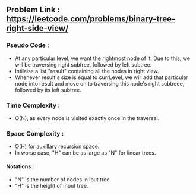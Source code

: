## Problem Link : https://leetcode.com/problems/binary-tree-right-side-view/

### Pseudo Code :
  - At any particular level, we want the rightmost node of it. Due to this, we will be traversing right subtree, followed by left subtree.
  - Intilaise a list "result" containing all the nodes in right view.
  - Whenever result's size is equal to currLevel, we will add that particular node into result and move on to traversing this node's right subtreee, followed by its left subtree.

### Time Complexity :
  - O(N), as every node is visited exactly once in the traversal.

### Space Complexity :
  - O(H) for auxillary recursion space.
  - In worse case, "H" can be as large as "N" for linear trees.

#### Notations :
  - "N" is the number of nodes in iput tree.
  - "H" is the height of input tree.

